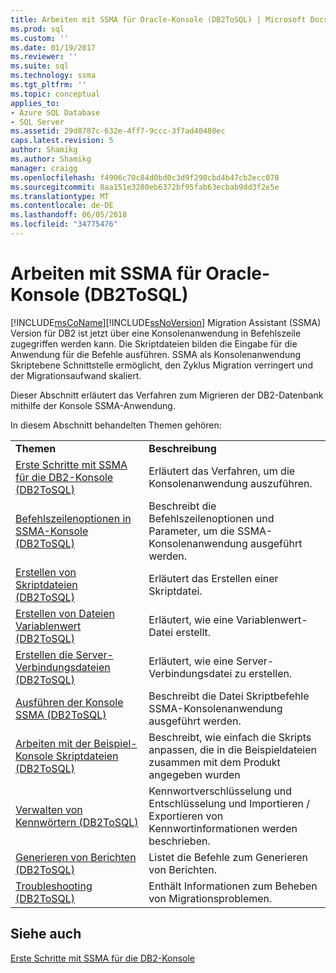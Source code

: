 ```yaml
---
title: Arbeiten mit SSMA für Oracle-Konsole (DB2ToSQL) | Microsoft Docs
ms.prod: sql
ms.custom: ''
ms.date: 01/19/2017
ms.reviewer: ''
ms.suite: sql
ms.technology: ssma
ms.tgt_pltfrm: ''
ms.topic: conceptual
applies_to:
- Azure SQL Database
- SQL Server
ms.assetid: 29d8787c-632e-4ff7-9ccc-3f7ad40480ec
caps.latest.revision: 5
author: Shamikg
ms.author: Shamikg
manager: craigg
ms.openlocfilehash: f4906c70c84d0bd0c3d9f298cbd4b47cb2ecc078
ms.sourcegitcommit: 8aa151e3280eb6372bf95fab63ecbab9dd3f2e5e
ms.translationtype: MT
ms.contentlocale: de-DE
ms.lasthandoff: 06/05/2018
ms.locfileid: "34775476"
---
```

# <a name="working-with-ssma-for-oracle-console-db2tosql"></a>Arbeiten mit SSMA für Oracle-Konsole (DB2ToSQL)
[!INCLUDE[msCoName](../../includes/msconame_md.md)][!INCLUDE[ssNoVersion](../../includes/ssnoversion_md.md)] Migration Assistant (SSMA) Version für DB2 ist jetzt über eine Konsolenanwendung in Befehlszeile zugegriffen werden kann. Die Skriptdateien bilden die Eingabe für die Anwendung für die Befehle ausführen. SSMA als Konsolenanwendung Skriptebene Schnittstelle ermöglicht, den Zyklus Migration verringert und der Migrationsaufwand skaliert.  
  
Dieser Abschnitt erläutert das Verfahren zum Migrieren der DB2-Datenbank mithilfe der Konsole SSMA-Anwendung.  
  
In diesem Abschnitt behandelten Themen gehören:  
  
|||  
|-|-|  
|**Themen**|**Beschreibung**|  
|[Erste Schritte mit SSMA für die DB2-Konsole &#40;DB2ToSQL&#41;](../../ssma/db2/getting-started-with-ssma-for-db2-console-db2tosql.md)|Erläutert das Verfahren, um die Konsolenanwendung auszuführen.|  
|[Befehlszeilenoptionen in SSMA-Konsole &#40;DB2ToSQL&#41;](../../ssma/db2/command-line-options-in-ssma-console-db2tosql.md)|Beschreibt die Befehlszeilenoptionen und Parameter, um die SSMA-Konsolenanwendung ausgeführt werden.|  
|[Erstellen von Skriptdateien &#40;DB2ToSQL&#41;](../../ssma/db2/creating-script-files-db2tosql.md)|Erläutert das Erstellen einer Skriptdatei.|  
|[Erstellen von Dateien Variablenwert &#40;DB2ToSQL&#41;](../../ssma/db2/creating-variable-value-files-db2tosql.md)|Erläutert, wie eine Variablenwert-Datei erstellt.|  
|[Erstellen die Server-Verbindungsdateien &#40;DB2ToSQL&#41;](../../ssma/db2/creating-the-server-connection-files-db2tosql.md)|Erläutert, wie eine Server-Verbindungsdatei zu erstellen.|  
|[Ausführen der Konsole SSMA &#40;DB2ToSQL&#41;](../../ssma/db2/executing-the-ssma-console-db2tosql.md)|Beschreibt die Datei Skriptbefehle SSMA-Konsolenanwendung ausgeführt werden.|  
|[Arbeiten mit der Beispiel-Konsole Skriptdateien &#40;DB2ToSQL&#41;](../../ssma/db2/working-with-the-sample-console-script-files-db2tosql.md)|Beschreibt, wie einfach die Skripts anpassen, die in die Beispieldateien zusammen mit dem Produkt angegeben wurden|  
|[Verwalten von Kennwörtern &#40;DB2ToSQL&#41;](../../ssma/db2/managing-passwords-db2tosql.md)|Kennwortverschlüsselung und Entschlüsselung und Importieren / Exportieren von Kennwortinformationen werden beschrieben.|  
|[Generieren von Berichten &#40;DB2ToSQL&#41;](../../ssma/db2/generating-reports-db2tosql.md)|Listet die Befehle zum Generieren von Berichten.|  
|[Troubleshooting &#40;DB2ToSQL&#41;](../../ssma/db2/troubleshooting-db2tosql.md)|Enthält Informationen zum Beheben von Migrationsproblemen.|  
  
## <a name="see-also"></a>Siehe auch  
[Erste Schritte mit SSMA für die DB2-Konsole](http://msdn.microsoft.com/en-us/f245c017-023e-4880-8721-8908d339525e)  
  
